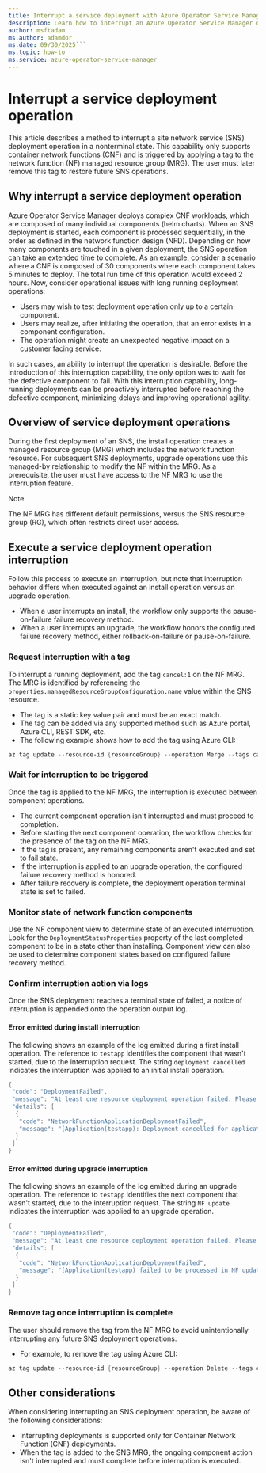 ```yaml
---
title: Interrupt a service deployment with Azure Operator Service Manager
description: Learn how to interrupt an Azure Operator Service Manager deployment in a nonterminal state.
author: msftadam
ms.author: adamdor
ms.date: 09/30/2025```
ms.topic: how-to
ms.service: azure-operator-service-manager
---
```


# Interrupt a service deployment operation
This article describes a method to interrupt a site network service (SNS) deployment operation in a nonterminal state. This capability only supports container network functions (CNF) and is triggered by applying a tag to the network function (NF) managed resource group (MRG). The user must later remove this tag to restore future SNS operations.

## Why interrupt a service deployment operation
Azure Operator Service Manager deploys complex CNF workloads, which are composed of many individual components (helm charts). When an SNS deployment is started, each component is processed sequentially, in the order as defined in the network function design (NFD). Depending on how many components are touched in a given deployment, the SNS operation can take an extended time to complete. As an example, consider a scenario where a CNF is composed of 30 components where each component takes 5 minutes to deploy. The total run time of this operation would exceed 2 hours. Now, consider operational issues with long running deployment operations:
* Users may wish to test deployment operation only up to a certain component.
* Users may realize, after initiating the operation, that an error exists in a component configuration. 
* The operation might create an unexpected negative impact on a customer facing service.

In such cases, an ability to interrupt the operation is desirable. Before the introduction of this interruption capability, the only option was to wait for the defective component to fail. With this interruption capability, long-running deployments can be proactively interrupted before reaching the defective component, minimizing delays and improving operational agility.

## Overview of service deployment operations
During the first deployment of an SNS, the install operation creates a managed resource group (MRG) which includes the network function resource. For subsequent SNS deployments, upgrade operations use this managed-by relationship to modify the NF within the MRG. As a prerequisite, the user must have access to the NF MRG to use the interruption feature.

> [!NOTE]
> The NF MRG has different default permissions, versus the SNS resource group (RG), which often restricts direct user access.

## Execute a service deployment operation interruption
Follow this process to execute an interruption, but note that interruption behavior differs when executed against an install operation versus an upgrade operation.
* When a user interrupts an install, the workflow only supports the pause-on-failure failure recovery method. 
* When a user interrupts an upgrade, the workflow honors the configured failure recovery method, either rollback-on-failure or pause-on-failure.

### Request interruption with a tag
To interrupt a running deployment, add the tag `cancel:1` on the NF MRG. The MRG is identified by referencing the `properties.managedResourceGroupConfiguration.name` value within the SNS resource.
* The tag is a static key value pair and must be an exact match.
* The tag can be added via any supported method such as Azure portal, Azure CLI, REST SDK, etc.
* The following example shows how to add the tag using Azure CLI:

```powershell
az tag update --resource-id {resourceGroup} --operation Merge --tags cancel=1
```

### Wait for interruption to be triggered
Once the tag is applied to the NF MRG, the interruption is executed between component operations.
* The current component operation isn't interrupted and must proceed to completion.
* Before starting the next component operation, the workflow checks for the presence of the tag on the NF MRG.
* If the tag is present, any remaining components aren't executed and set to fail state.
* If the interruption is applied to an upgrade operation, the configured failure recovery method is honored.
* After failure recovery is complete, the deployment operation terminal state is set to failed.

### Monitor state of network function components
Use the NF component view to determine state of an executed interruption. Look for the `DeploymentStatusProperties` property of the last completed component to be in a state other than installing. Component view can also be used to determine component states based on configured failure recovery method.

### Confirm interruption action via logs
Once the SNS deployment reaches a terminal state of failed, a notice of interruption is appended onto the operation output log.

#### Error emitted during install interruption
The following shows an example of the log emitted during a first install operation. The reference to `testapp` identifies the component that wasn't started, due to the interruption request. The string `deployment cancelled` indicates the interruption was applied to an initial install operation.
```powershell
{
 "code": "DeploymentFailed",
 "message": "At least one resource deployment operation failed. Please list deployment operations for details. Please see https://aka.ms/arm-deployment-operations for usage details.",
 "details": [ 
  { 
   "code": "NetworkFunctionApplicationDeploymentFailed",
   "message": "[Application(testapp): Deployment cancelled for application: testapp due to User cancellation request]"
  }
 ]
}
```

#### Error emitted during upgrade interruption
The following shows an example of the log emitted during an upgrade operation. The reference to `testapp` identifies the next component that wasn't started, due to the interruption request. The string `NF update` indicates the interruption was applied to an upgrade operation.
```powershell
{
 "code": "DeploymentFailed",
 "message": "At least one resource deployment operation failed. Please list deployment operations for details. Please see https://aka.ms/arm-deployment-operations for usage details.",
 "details": [ 
  { 
   "code": "NetworkFunctionApplicationDeploymentFailed", 
   "message": "[Application(testapp) failed to be processed in NF update. Error: Deployment cancelled for application: testapp due to User cancellation request]" 
  } 
 ]
}
```

### Remove tag once interruption is complete
The user should remove the tag from the NF MRG to avoid unintentionally interrupting any future SNS deployment operations.
* For example, to remove the tag using Azure CLI:

```powershell
az tag update --resource-id {resourceGroup} --operation Delete --tags cancel=1
```

## Other considerations
When considering interrupting an SNS deployment operation, be aware of the following considerations:
* Interrupting deployments is supported only for Container Network Function (CNF) deployments. 
* When the tag is added to the SNS MRG, the ongoing component action isn't interrupted and must complete before interruption is executed.
